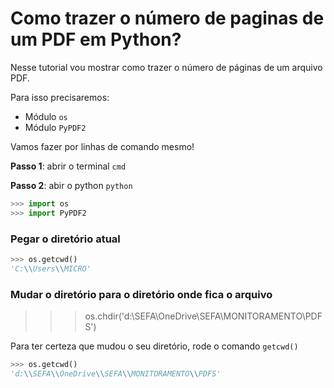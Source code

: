 # Como trazer o número de paginas de um PDF em Python?

Nesse tutorial vou mostrar como trazer o número de páginas de um arquivo PDF.

Para isso precisaremos:
- Módulo ```os```
- Módulo ```PyPDF2```

Vamos fazer por linhas de comando mesmo!  

__Passo 1__: abrir o terminal ```cmd```

__Passo 2__: abir o python ```python```

```python
>>> import os
>>> import PyPDF2
```

### Pegar o diretório atual
```python
>>> os.getcwd()
'C:\\Users\\MICRO'
```

### Mudar o diretório para o diretório onde fica o arquivo
>>> os.chdir('d:\SEFA\OneDrive\SEFA\MONITORAMENTO\PDFS')

Para ter certeza que mudou o seu diretório, rode o comando ```getcwd()```
```python
>>> os.getcwd()
'd:\\SEFA\\OneDrive\\SEFA\\MONITORAMENTO\\PDFS'
```



